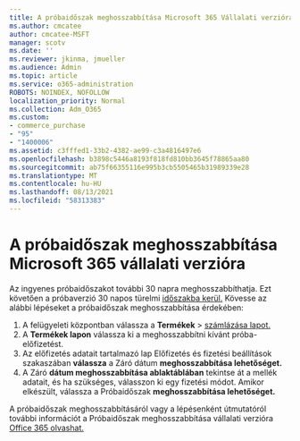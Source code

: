 ```yaml
---
title: A próbaidőszak meghosszabbítása Microsoft 365 Vállalati verzióra
ms.author: cmcatee
author: cmcatee-MSFT
manager: scotv
ms.date: ''
ms.reviewer: jkinma, jmueller
ms.audience: Admin
ms.topic: article
ms.service: o365-administration
ROBOTS: NOINDEX, NOFOLLOW
localization_priority: Normal
ms.collection: Adm_O365
ms.custom:
- commerce_purchase
- "95"
- "1400006"
ms.assetid: c3fffed1-33b2-4382-ae99-c3a4816497e6
ms.openlocfilehash: b3898c5446a8193f818fd810bb3645f78865aa80
ms.sourcegitcommit: ab75f66355116e995b3cb5505465b31989339e28
ms.translationtype: MT
ms.contentlocale: hu-HU
ms.lasthandoff: 08/13/2021
ms.locfileid: "58313383"
---
```

# <a name="extend-your-trial-for-microsoft-365-for-business"></a>A próbaidőszak meghosszabbítása Microsoft 365 vállalati verzióra

Az ingyenes próbaidőszakot további 30 napra meghosszabbíthatja. Ezt követően a próbaverzió 30 napos türelmi [időszakba kerül.](https://docs.microsoft.com/alchemyinsights/grace-period-for-microsoft-365-free-trial) Kövesse az alábbi lépéseket a próbaidőszak meghosszabbítása érdekében:
  
1. A felügyeleti központban válassza a **Termékek** \> [számlázása lapot.](https://go.microsoft.com/fwlink/p/?linkid=842054)
2. A **Termékek lapon** válassza ki a meghosszabbítni kívánt próba-előfizetést.
3. Az előfizetés adatait tartalmazó lap Előfizetés és fizetési beállítások szakaszában **válassza** a Záró dátum **meghosszabbítása lehetőséget.**
4. A Záró **dátum meghosszabbítása ablaktáblában** tekintse át a mellék adatait, és ha szükséges, válasszon ki egy fizetési módot. Amikor elkészült, válassza a Próbaidőszak **meghosszabbítása lehetőséget.**

A próbaidőszak meghosszabbításáról vagy a lépésenként útmutatóról további információt a Próbaidőszak meghosszabbítása vállalati verzióra [Office 365 olvashat.](https://docs.microsoft.com/microsoft-365/commerce/extend-your-trial)